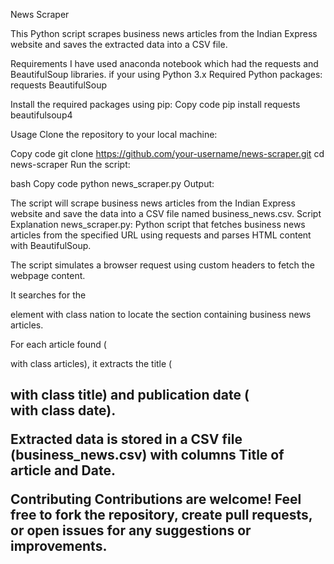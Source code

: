 News Scraper

This Python script scrapes business news articles from the Indian Express website and saves the extracted data into a CSV file.

Requirements
I have used anaconda notebook which had the requests and BeautifulSoup libraries.
if your using Python 3.x
Required Python packages:
requests
BeautifulSoup

Install the required packages using pip:
Copy code
pip install requests beautifulsoup4

Usage
Clone the repository to your local machine:

Copy code
git clone https://github.com/your-username/news-scraper.git
cd news-scraper
Run the script:

bash
Copy code
python news_scraper.py
Output:

The script will scrape business news articles from the Indian Express website and save the data into a CSV file named business_news.csv.
Script Explanation
news_scraper.py: Python script that fetches business news articles from the specified URL using requests and parses HTML content with BeautifulSoup.

The script simulates a browser request using custom headers to fetch the webpage content.

It searches for the <div> element with class nation to locate the section containing business news articles.

For each article found (<div> with class articles), it extracts the title (<h2> with class title) and publication date (<div> with class date).

Extracted data is stored in a CSV file (business_news.csv) with columns Title of article and Date.

Contributing
Contributions are welcome! Feel free to fork the repository, create pull requests, or open issues for any suggestions or improvements.
